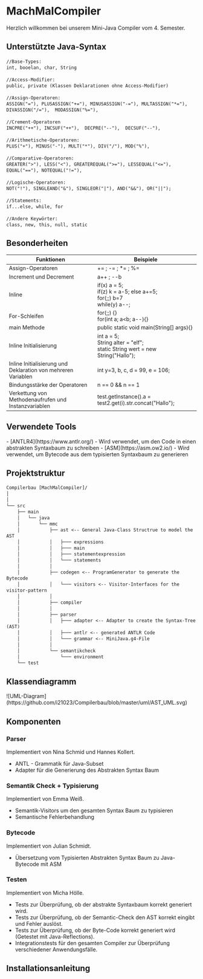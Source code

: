 <h1>MachMalCompiler</h1>

<p>Herzlich willkommen bei unserem Mini-Java Compiler vom 4. Semester.</p>

<h2>Unterstützte Java-Syntax</h2>

```plain
//Base-Types:
int, booelan, char, String

//Access-Modifier:
public, private (Klassen Deklarationen ohne Access-Modifier)

//Assign-Operatoren:
ASSIGN("="), PLUSASSIGN("+="), MINUSASSIGN("-="), MULTASSIGN("*="), DIVASSIGN("/="),  MODASSIGN("%="), 

//Crement-Operatoren
INCPRE("++"), INCSUF("++"),  DECPRE("--"),  DECSUF("--"), 

//Arithmetische-Operatoren:
PLUS("+"), MINUS("-"), MULT("*"), DIV("/"), MOD("%"),

//Comparative-Operatoren:
GREATER(">"), LESS("<"), GREATEREQUAL(">="), LESSEQUAL("<="), EQUAL("=="), NOTEQUAL("!="),

//Logische-Operatoren:
NOT("!"), SINGLEAND("&"), SINGLEOR("|"), AND("&&"), OR("||");

//Statements:
if...else, while, for

//Andere Keywörter:
class, new, this, null, static        
```
<h2>Besonderheiten</h2>

| Funktionen                                                    | Beispiele                                                                          |
|---------------------------------------------------------------|------------------------------------------------------------------------------------|
| Assign-Operatoren                                             | += ; -= ; *= ; %=                                                                  |
| Increment und Decrement                                       | a++ ; --b                                                                          |
| Inline                                                        | if(x) a = 5;<br/> if(z) k = a-5; else a+=5;<br/>for(;;) b=7<br/> while(y) a--;     |
| For-Schleifen                                                 | for(;;) {}<br/>for(int a; a<b; a--){}                                              |
| main Methode                                                  | public static void main(String[] args){}                                           |
| Inline Initialisierung                                        | int a = 5;<br/>String alter = "elf";<br/>static String wert = new String("Hallo"); |
| Inline Initialisierung und Deklaration von mehreren Variablen | int y=3, b, c, d = 99, e = 106;                                                    |
| Bindungsstärke der Operatoren                                 | n == 0 && n == 1                                                                   |
| Verkettung von Methodenaufrufen und Instanzvariablen          | test.getInstance().a = test2.get(i).str.concat("Hallo");                           |

<h2>Verwendete Tools</h2>
- [ANTLR4](https://www.antlr.org/)
  - Wird verwendet, um den Code in einen abstrakten Syntaxbaum zu schreiben
-  [ASM](https://asm.ow2.io/)
   - Wird verwendet, um Bytecode aus dem typisierten Syntaxbaum zu generieren

<h2>Projektstruktur</h2>

```plain
Compilerbau [MachMalCompiler]/
│
│
└── src
    ├── main
    │   └── java
    │       └── mmc
    │           ├── ast <-- General Java-Class Structrue to model the AST
    │           │   ├─── expressions
    │           │   ├─── main
    │           │   ├─── statementexpression
    │           │   └─── statements
    │           │
    │           ├── codegen <-- ProgramGenerator to generate the Bytecode
    │           │   └─── visitors <-- Visitor-Interfaces for the visitor-pattern
    │           │
    │           ├── compiler
    │           │
    │           ├── parser
    │           │   ├─── adapter <-- Adapter to create the Syntax-Tree (AST)
    │           │   ├─── antlr <-- generated ANTLR Code
    │           │   └─── grammar <-- MiniJava.g4-File
    │           │
    │           └── semantikcheck
    │               └─── environment
    └── test
```
<h2>Klassendiagramm</h2>
![UML-Diagram](https://github.com/i21023/Compilerbau/blob/master/uml/AST_UML.svg)

<h2>Komponenten</h2>

<h3>Parser</h3>

Implementiert von Nina Schmid und Hannes Kollert.

- ANTL - Grammatik für Java-Subset
- Adapter für die Generierung des Abstrakten Syntax Baum

<h3>Semantik Check + Typisierung</h3>

Implementiert von Emma Weiß.

- Semantik-Visitors um den gesamten Syntax Baum zu typisieren
- Semantische Fehlerbehandlung

<h3>Bytecode</h3>

Implementiert von Julian Schmidt.

- Übersetzung vom Typisierten Abstrakten Syntax Baum zu Java-Bytecode mit ASM

<h3>Testen</h3>

Implementiert von Micha Hölle.

- Tests zur Überprüfung, ob der abstrakte Syntaxbaum korrekt generiert wird.
- Tests zur Überprüfung, ob der Semantic-Check den AST korrekt eingibt und Fehler auslöst.
- Tests zur Überprüfung, ob der Byte-Code korrekt generiert wird (Getestet mit Java-Reflections).
- Integrationstests für den gesamten Compiler zur Überprüfung verschiedener Anwendungsfälle.

<h2>Installationsanleitung</h2>